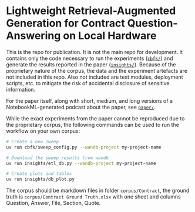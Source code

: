# Lightweight Retrieval-Augmented Generation for Contract Question-Answering on Local Hardware

This is the repo for publication. It is not the main repo for development. It contains only the code necessary to run the experiments ([`cbfk/`](./cbfk/)) and generate the results reported in the paper ([`insights/`](./insights/)). Because of the proprietary nature of the corpus, the data and the experiment artefacts are not included in this repo. Also not included are test modules, deployment scripts, etc. to mitigate the risk of accidental disclosure of sensitive information.

For the paper itself, along with short, medium, and long versions of a NotebookML-generated podcast about the paper, see [`paper/`](./paper/).

While the exact experiments from the paper cannot be reproduced due to the proprietary corpus, the following commands can be used to run the workflow on your own corpus:

```bash
# Create a new sweep
uv run cbfk/sweep_config.py --wandb-project my-project-name

# Download the sweep results from wandb
uv run insights/etl_db.py --wandb-project my-project-name

# Create plots and tables
uv run insights/db_plot.py
```
The corpus should be markdown files in folder ``corpus/Contract``, the ground truth is ``corpus/Contract Ground Truth.xlsx`` with one sheet and columns Question, Answer, File, Section, Quote.
